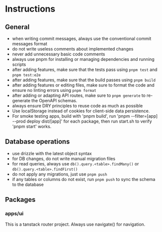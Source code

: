 # Instructions

## General

- when writing commit messages, always use the conventional commit messages format
- do not write useless comments about implemented changes
- never add unnecessary basic code comments
- always use pnpm for installing or managing dependencies and running scripts
- after adding features, make sure that the tests pass using `pnpm test` and `pnpm test:e2e`
- after adding features, make sure that the build passes using `pnpm build`
- after adding features or editing files, make sure to format the code and ensure no linting errors using `pnpm format`
- after adding or adapting API routes, make sure to `pnpm generate` to re-generate the OpenAPI schemas.
- always ensure DRY principles to reuse code as much as possible
- Use localStorage instead of cookies for client-side data persistence.
- For smoke testing apps, build with 'pnpm build', run 'pnpm --filter=[app] --prod deploy dist/[app]' for each package, then run start.sh to verify 'pnpm start' works.

## Database operations

- use drizzle with the latest object syntax
- for DB changes, do not write manual migration files
- for read queries, always use `db().query.<table>.findMany()` or `db().query.<table>.findFirst()`
- do not apply any migrations, just use `pnpm push`
- if any tables or columns do not exist, run `pnpm push` to sync the schema to the database

## Packages

### apps/ui

This is a tanstack router project. Always use navigate() for navigation.
